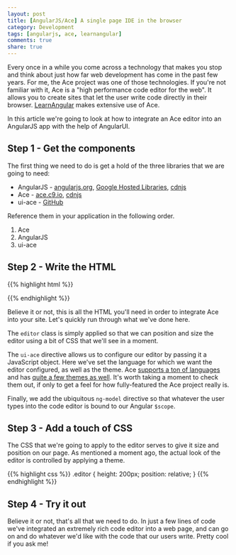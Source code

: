 ```yaml
---
layout: post
title: [AngularJS/Ace] A single page IDE in the browser
category: Development
tags: [angularjs, ace, learnangular]
comments: true
share: true
---
```


Every once in a while you come across a technology that makes you stop and think about just how far web development has come in the past few years. For me, the Ace project was one of those technologies. If you're not familiar with it, Ace is a "high performance code editor for the web". It allows you to create sites that let the user write code directly in their browser. [LearnAngular](http://www.learn-angular.org) makes extensive use of Ace.

In this article we're going to look at how to integrate an Ace editor into an AngularJS app with the help of AngularUI.

## Step 1 - Get the components

The first thing we need to do is get a hold of the three libraries that we are going to need:

+ AngularJS - [angularjs.org](https://angularjs.org/), [Google Hosted Libraries](https://developers.google.com/speed/libraries/devguide#angularjs), [cdnjs](http://cdnjs.com/libraries/angular.js)
+ Ace - [ace.c9.io](http://ace.c9.io/), [cdnjs](http://cdnjs.com/libraries/ace)
+ ui-ace - [GitHub](https://github.com/angular-ui/ui-ace)

Reference them in your application in the following order.

1. Ace
2. AngularJS
3. ui-ace

## Step 2 - Write the HTML

{{% highlight html %}}
<div class="editor" ui-ace="{ mode: "javascript", theme: "monokai" }" ng-model="javascriptCode"></div>
{{% endhighlight %}}

Believe it or not, this is all the HTML you'll need in order to integrate Ace into your site. Let's quickly run through what we've done here.

The `editor` class is simply applied so that we can position and size the editor using a bit of CSS that we'll see in a moment.

The `ui-ace` directive allows us to configure our editor by passing it a JavaScript object. Here we've set the language for which we want the editor configured, as well as the theme. Ace [supports a ton of languages](https://github.com/ajaxorg/ace/tree/master/lib/ace/mode) and has [quite a few themes as well](https://github.com/ajaxorg/ace/tree/master/lib/ace/theme). It's worth taking a moment to check them out, if only to get a feel for how fully-featured the Ace project really is.

Finally, we add the ubiquitous `ng-model` directive so that whatever the user types into the code editor is bound to our Angular `$scope`.

## Step 3 - Add a touch of CSS

The CSS that we're going to apply to the editor serves to give it size and position on our page. As mentioned a moment ago, the actual look of the editor is controlled by applying a theme.

{{% highlight css %}}
.editor { 
	height: 200px;
	position: relative;
}
{{% endhighlight %}}

## Step 4 - Try it out

Believe it or not, that's all that we need to do. In just a few lines of code we've integrated an extremely rich code editor into a web page, and can go on and do whatever we'd like with the code that our users write. Pretty cool if you ask me!